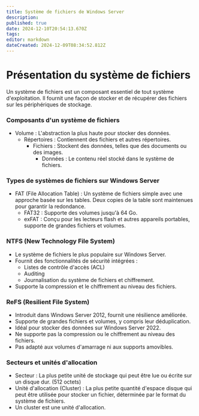 ```yaml
---
title: Système de fichiers de Windows Server
description: 
published: true
date: 2024-12-10T20:54:13.670Z
tags: 
editor: markdown
dateCreated: 2024-12-09T08:34:52.812Z
---
```


# Présentation du système de fichiers


Un système de fichiers est un composant essentiel de tout système d'exploitation. Il fournit une façon de stocker et de récupérer des fichiers sur les périphériques de stockage.

### Composants d'un système de fichiers

-   Volume : L'abstraction la plus haute pour stocker des données.
    -   Répertoires  : Contiennent des fichiers et autres répertoires.
	    -   Fichiers : Stockent des données, telles que des documents ou des images.
		    -   Données : Le contenu réel stocké dans le système de fichiers.

### Types de systèmes de fichiers sur Windows Server

-   FAT (File Allocation Table) : Un système de fichiers simple avec une approche basée sur les tables. Deux copies de la table sont maintenues pour garantir la redondance.
    -   FAT32 : Supporte des volumes jusqu'à 64 Go.
    -   exFAT : Conçu pour les lecteurs flash et autres appareils portables, supporte de grandes fichiers et volumes.

### NTFS (New Technology File System)

-   Le système de fichiers le plus populaire sur Windows Server.
-   Fournit des fonctionnalités de sécurité intégrées :
    -   Listes de contrôle d'accès (ACL)
    -   Auditing
    -   Journalisation du système de fichiers et chiffrement.
-   Supporte la compression et le chiffrement au niveau des fichiers.

### ReFS (Resilient File System)

-   Introduit dans Windows Server 2012, fournit une résilience améliorée.
-   Supporte de grandes fichiers et volumes, y compris leur déduplication.
-   Idéal pour stocker des données sur Windows Server 2022.
-   Ne supporte pas la compression ou le chiffrement au niveau des fichiers.
-   Pas adapté aux volumes d'amarrage ni aux supports amovibles.

### Secteurs et unités d'allocation

-   Secteur : La plus petite unité de stockage qui peut être lue ou écrite sur un disque dur. (512 octets)
-   Unité d'allocation (Cluster) : La plus petite quantité d'espace disque qui peut être utilisée pour stocker un fichier, déterminée par le format du système de fichiers.
-   Un cluster est une unité d'allocation.



